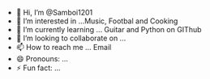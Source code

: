 - 👋 Hi, I’m @Samboi1201
- 👀 I’m interested in ...Music, Footbal and Cooking 
- 🌱 I’m currently learning ... Guitar and Python on GIThub
- 💞️ I’m looking to collaborate on ...
- 📫 How to reach me ... Email 
- 😄 Pronouns: ...
- ⚡ Fun fact: ...

<!---
Samboi1201/Samboi1201 is a ✨ special ✨ repository because its `README.md` (this file) appears on your GitHub profile.
You can click the Preview link to take a look at your changes.
--->
  
